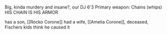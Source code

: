Big, kinda murdery and insane?, our DJ
6'3
Primary weapon: Chains (whips)
HIS CHAIN IS HIS ARMOR

has a son, [[Rocko Corone]] 
had a wife, [[Amelia Corone]], deceased, Fischers kids think he caused it